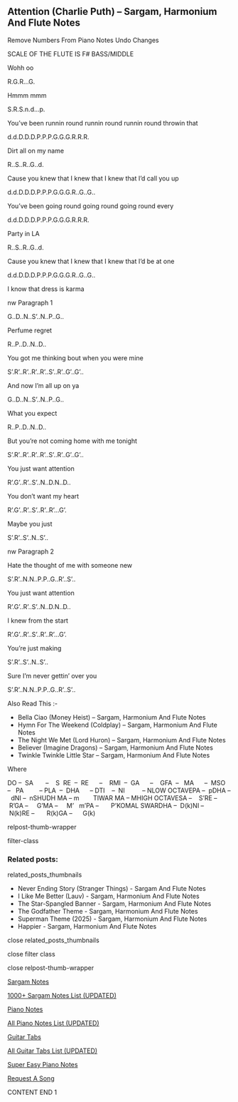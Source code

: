
## Attention (Charlie Puth) – Sargam, Harmonium And Flute Notes

Remove Numbers From Piano Notes
Undo Changes

SCALE OF THE FLUTE IS F# BASS/MIDDLE

Wohh oo

R.G.R…G.

Hmmm mmm

S.R.S.n.d…p.

You’ve been runnin round runnin round runnin round throwin that

d.d.D.D.D.P.P.P.G.G.G.R.R.R.

Dirt all on my name

R..S..R..G..d.

Cause you knew that I knew that I knew that I’d call you up

d.d.D.D.D.P.P.P.G.G.G.R..G..G..

You’ve been going round going round going round every

d.d.D.D.D.P.P.P.G.G.G.R.R.R.

Party in LA

R..S..R..G..d.

Cause you knew that I knew that I knew that I’d be at one

d.d.D.D.D.P.P.P.G.G.G.R..G..G..

I know that dress is karma

nw Paragraph 1

G..D..N..S’..N..P..G..

Perfume regret

R..P..D..N..D..

You got me thinking bout when you were mine

S’.R’..R’..R’..R’..S’..R’..G’..G’..

And now I’m all up on ya

G..D..N..S’..N..P..G..

What you expect

R..P..D..N..D..

But you’re not coming home with me tonight

S’.R’..R’..R’..R’..S’..R’..G’..G’..

You just want attention

R’.G’..R’..S’..N..D.N..D..

You don’t want my heart

R’.G’..R’..S’..R’..R’…G’.

Maybe you just

S’.R’..S’..N..S’..

nw Paragraph 2

Hate the thought of me with someone new

S’.R’..N.N..P.P..G..R’..S’..

You just want attention

R’.G’..R’..S’..N..D.N..D..

I knew from the start

R’.G’..R’..S’..R’..R’…G’.

You’re just making

S’.R’..S’..N..S’..

Sure I’m never gettin’ over you

S’.R’..N.N..P.P..G..R’..S’..

Also Read This :-

* Bella Ciao (Money Heist) – Sargam, Harmonium And Flute Notes
* Hymn For The Weekend (Coldplay) – Sargam, Harmonium And Flute Notes
* The Night We Met (Lord Huron) – Sargam, Harmonium And Flute Notes
* Believer (Imagine Dragons) – Sargam, Harmonium And Flute Notes
* Twinkle Twinkle Little Star – Sargam, Harmonium And Flute Notes

Where

DO –  SA       –    S  RE  –  RE      –    RMI  –  GA      –    GFA  –   MA      –  MSO  –   PA         – PLA  –  DHA      – DTI    –  NI          – NLOW OCTAVEPA –  pDHA –  dNI –  nSHUDH MA – m        TIWAR MA – MHIGH OCTAVESA –    S’RE –     R’GA –     G’MA –     M’   m’PA –       P’KOMAL SWARDHA –  D(k)NI –       N(k)RE –       R(k)GA –      G(k)

relpost-thumb-wrapper

filter-class

### Related posts:

related_posts_thumbnails

* Never Ending Story (Stranger Things) - Sargam And Flute Notes
* I Like Me Better (Lauv) - Sargam, Harmonium And Flute Notes
* The Star-Spangled Banner - Sargam, Harmonium And Flute Notes
* The Godfather Theme - Sargam, Harmonium And Flute Notes
* Superman Theme (2025) - Sargam, Harmonium And Flute Notes
* Happier - Sargam, Harmonium And Flute Notes

close related_posts_thumbnails

close filter class

close relpost-thumb-wrapper

[Sargam Notes](https://www.notationsworld.com/sargam-notes.html)

[1000+ Sargam Notes List (UPDATED)](https://www.notationsworld.com/all-songs-list-sargam-notes.html)

[Piano Notes](https://www.notationsworld.com/piano-notes.html)

[All Piano Notes List (UPDATED)](https://www.notationsworld.com/all-songs-list-piano-notes.html)

[Guitar Tabs](https://www.notationsworld.com/guitar-tabs.html)

[All Guitar Tabs List (UPDATED)](https://www.notationsworld.com/all-songs-list-guitar-tabs.html)

[Super Easy Piano Notes](https://studywall.in/)

[Request A Song](https://www.notationsworld.com/request-a-song.html)

CONTENT END 1

